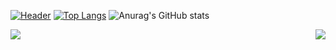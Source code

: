 
<!-- # Hello, Coders! <img src="https://raw.githubusercontent.com/MartinHeinz/MartinHeinz/master/wave.gif" width="30px"> -->

[![Header](https://github.com/Sahil-Chavan/Sahil-Chavan/blob/main/Github%20Banner%201%20(5).gif "Header")](https://some-url.dev/)
[![Top Langs](https://github-readme-stats.vercel.app/api/top-langs/?username=Sahil-Chavan&hide=jupyter%20notebook,html&theme=github_dark)](https://github.com/Sahil-Chavan/github-readme-stats)
![Anurag's GitHub stats](https://github-readme-stats.vercel.app/api?username=Sahil-Chavan&count_private=true&show_icons=true&theme=github_dark&hide=contribs,prs)


<a href="https://github.com/anuraghazra/github-readme-stats">
  <img align="right" src="https://github-readme-stats.vercel.app/api/top-langs/?username=Sahil-Chavan&hide=jupyter%20notebook,html&theme=github_dark" />
  <img align="left" src="https://github-readme-stats.vercel.app/api?username=Sahil-Chavan&count_private=true&show_icons=true&theme=github_dark&hide=contribs,prs" />
</a>

<!-- <img align="right" alt="Coding" width="1400" src="Github Banner 1 (5).gif"> -->

<!--
**Sahil-Chavan/Sahil-Chavan** is a ✨ _special_ ✨ repository because its `README.md` (this file) appears on your GitHub profile.

Here are some ideas to get you started:

- 🔭 I’m currently working on ...
- 🌱 I’m currently learning ...
- 👯 I’m looking to collaborate on ...
- 🤔 I’m looking for help with ...
- 💬 Ask me about ...
- 📫 How to reach me: ...
- 😄 Pronouns: ...
- ⚡ Fun fact: ...
-->
